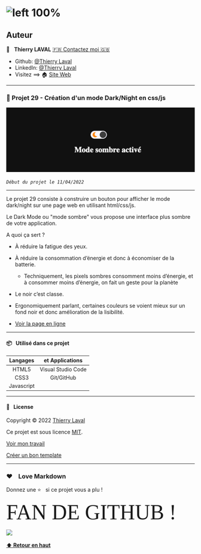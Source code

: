 # ![left 100%](https://raw.githubusercontent.com/thierry-laval/archives/master/images/logo-portfolio.png)

## Auteur

👤 &nbsp; **Thierry LAVAL** [🇫🇷 Contactez moi 🇬🇧](<contact@thierrylaval.dev>)

* Github: [@Thierry Laval](https://github.com/thierry-laval)
* LinkedIn: [@Thierry Laval](https://www.linkedin.com/in/thierry-laval)
* Visitez ==> 🏠 [Site Web](https://thierrylaval.dev)

***

### 📎 Projet 29 - Création d'un mode Dark/Night en css/js

![left 100%](img/dark_light.jpg?raw=true)

_`Début du projet le 11/04/2022`_

***

Le projet 29 consiste à construire un bouton pour afficher le mode dark/night sur une page web en utilisant html/css/js.

Le Dark Mode ou "mode sombre" vous propose une interface plus sombre de votre application.

A quoi ça sert ?

* À réduire la fatigue des yeux.
* À réduire la consommation d’énergie et donc à économiser de la batterie.
  * Techniquement, les pixels sombres consomment moins d’énergie, et à consommer moins d’énergie, on fait un geste pour la planète
* Le noir c’est classe.
* Ergonomiquement parlant, certaines couleurs se voient mieux sur un fond noir et donc amélioration de la lisibilité.


* [Voir la page en ligne](https://thierry-laval.github.io/P17-mode_dark_light/)

***

#### 📦  &nbsp; Utilisé dans ce projet

| Langages        | et Applications    |
| :-------------: |:--------------:    |
| HTML5           | Visual Studio Code |
| CSS3            | Git/GitHub         |
| Javascript      |                    |

***

#### 📝 &nbsp; License

Copyright © 2022 [Thierry Laval](https://thierrylaval.dev)

Ce projet est sous licence [MIT](LICENCE).

[Voir mon travail](https://github.com/thierry-laval)

[Créer un bon template](https://github.com/thierry-laval/P22-template-pour-un-readme)

***

### &hearts;&nbsp;&nbsp;&nbsp;&nbsp;Love Markdown

Donnez une ⭐️ &nbsp; si ce projet vous a plu !

<span style="font-family:Papyrus; font-size:4em;">FAN DE GITHUB !</span>

<!--[This is an image](https://myoctocat.com/assets/images/base-octocat.svg)-->

<a href="url"><img src="https://myoctocat.com/assets/images/base-octocat.svg" height="300"></a>

**[⬆ Retour en haut](#auteur)** <br>
